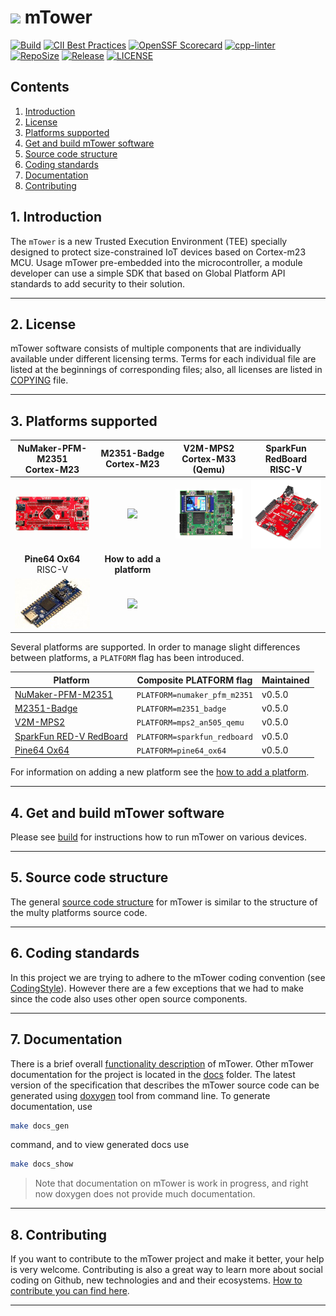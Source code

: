 # ![](docs/images/icon/mTower-logo-81_128.png) mTower

[![Build](https://github.com/samsung/mtower/workflows/Build/badge.svg)](https://github.com/samsung/mtower/actions?query=workflow%3ABuild)
[![CII Best Practices](https://bestpractices.coreinfrastructure.org/projects/6108/badge)](https://bestpractices.coreinfrastructure.org/projects/6108)
[![OpenSSF Scorecard](https://api.securityscorecards.dev/projects/github.com/Samsung/mTower/badge)](https://api.securityscorecards.dev/projects/github.com/Samsung/mTower)
[![cpp-linter](https://github.com/cpp-linter/cpp-linter-action/actions/workflows/cpp-linter.yml/badge.svg)](https://github.com/cpp-linter/cpp-linter-action/actions/workflows/cpp-linter.yml)
[![RepoSize](https://img.shields.io/github/repo-size/samsung/mtower.svg)](https://github.com/samsung/mtower)
[![Release](https://img.shields.io/github/v/release/samsung/mtower.svg)](https://github.com/samsung/mtower/releases)
[![LICENSE](https://img.shields.io/github/license/samsung/mtower.svg)](https://github.com/samsung/mtower/blob/master/LICENSE)

## Contents
1. [Introduction](#1-introduction)
2. [License](#2-license)
3. [Platforms supported](#3-platforms-supported)
4. [Get and build mTower software](#4-get-and-build-mtower-software)
5. [Source code structure](#5-source-code-structure)
6. [Coding standards](#6-coding-standards)
7. [Documentation](#7-documentation)
8. [Contributing](#8-contributing)

## 1. Introduction
The `mTower` is a new Trusted Execution Environment (TEE) specially designed
to protect size-constrained IoT devices based on Cortex-m23 MCU. Usage mTower
pre-embedded into the microcontroller, a module developer can use a simple SDK
that based on Global Platform API standards to add security to their solution.

---
## 2. License
mTower software consists of multiple components that are individually available
under different licensing terms. Terms for each individual file are listed at
the beginnings of corresponding files; also, all licenses are listed in
[COPYING] file.

--- 
## 3. Platforms supported

| **NuMaker-PFM-M2351** <br> Cortex-M23 | **M2351-Badge** <br> Cortex-M23 | **V2M-MPS2** <br> Cortex-M33 (Qemu) | **SparkFun RedBoard** <br> RISC-V |
|:----------------------:|:--------------------------:|:-------------:|:-----------:|
|[![](docs/images/platforms/numaker_pfm_m2351/numaker_pfm_m2351.png)](docs/numaker_pfm_m2351.md)|[![](docs/images/platforms/m2351_badge/m2351_badge.png)](docs/m2351_badge.md) |[![V2M-MPS2](docs/images/platforms/v2m-mps2/v2m-mps2.png)](docs/v2m-mps2-qemu.md)|[![](docs/images/platforms/sparkfun_redboard/sparkfun_redboard.png)](docs/sparkfun_redboard.md)|
| **Pine64 Ox64** <br> RISC-V | **How to add a platform** |||
|[![](docs/images/platforms/pine64_ox64/pine64-ox64.jpg)](docs/pine64_ox64.md)|[![](docs/images/platforms/add_new_board.jpg)](docs/port-new-platform.md)|||

Several platforms are supported. In order to manage slight differences
between platforms, a `PLATFORM` flag has been introduced.

| Platform                  | Composite PLATFORM flag            | Maintained |
|---------------------------|------------------------------------|------------|
| [NuMaker-PFM-M2351]       |`PLATFORM=numaker_pfm_m2351`        | v0.5.0     |
| [M2351-Badge]             |`PLATFORM=m2351_badge`              | v0.5.0     |
| [V2M-MPS2]                |`PLATFORM=mps2_an505_qemu`          | v0.5.0     |
| [SparkFun RED-V RedBoard] |`PLATFORM=sparkfun_redboard`        | v0.5.0     |
| [Pine64 Ox64]             |`PLATFORM=pine64_ox64`              | v0.5.0     |

For information on adding a new platform see the [how to add a platform].

---
## 4. Get and build mTower software
Please see [build] for instructions how to run mTower on various devices.

---
## 5. Source code structure
The general [source code structure] for mTower is similar to the structure of the
multy platforms source code.

---
## 6. Coding standards
In this project we are trying to adhere to the mTower coding convention 
(see [CodingStyle]). However there are a few exceptions that we had to make since
the code also uses other open source components.

---
## 7. Documentation
There is a brief overall [functionality description](docs/mtower_functionality_description.md) of mTower. Other mTower documentation for the project is located in the [docs] folder. The latest version of the specification that describes the mTower source code can be generated using [doxygen] tool from command line. To generate documentation, use

```sh
make docs_gen
```
command, and to view generated docs use

```sh
make docs_show
```
> Note that documentation on mTower is work in progress, and right now doxygen does not provide much documentation.

---
## 8. Contributing
If you want to contribute to the mTower project and make it better, your help is
very welcome. Contributing is also a great way to learn more about social
coding on Github, new technologies and and their ecosystems. [How to contribute
you can find here](.github/CONTRIBUTING.md).

---

[docs]: ./docs
[COPYING]: COPYING
[build]: docs/build.md
[how to add a platform]: docs/port-new-platform.md
[CodingStyle]: docs/mtower-coding-standard.md
[source code structure]: docs/source-code-structure.md
[doxygen]: http://www.doxygen.nl
[NuMaker-PFM-M2351]: http://www.nuvoton.com.cn/hq/products/iot-solution/iot-platform/numaker-maker-platform/numaker-pfm-m2351?__locale=en
[M2351-Badge]: docs/schemes/m2351_badge
[V2M-MPS2]: https://developer.arm.com/documentation/100964/1114/Microcontroller-Prototyping-System-2?lang=en
[SparkFun RED-V RedBoard]: https://www.sparkfun.com/products/15594
[Pine64 Ox64]: https://wiki.pine64.org/wiki/Ox64
